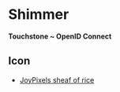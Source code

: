 Shimmer
=======

**Touchstone ~ OpenID Connect**


Icon
----

 + [JoyPixels sheaf of rice](https://www.joypixels.com/emoji/sheaf-of-rice)
